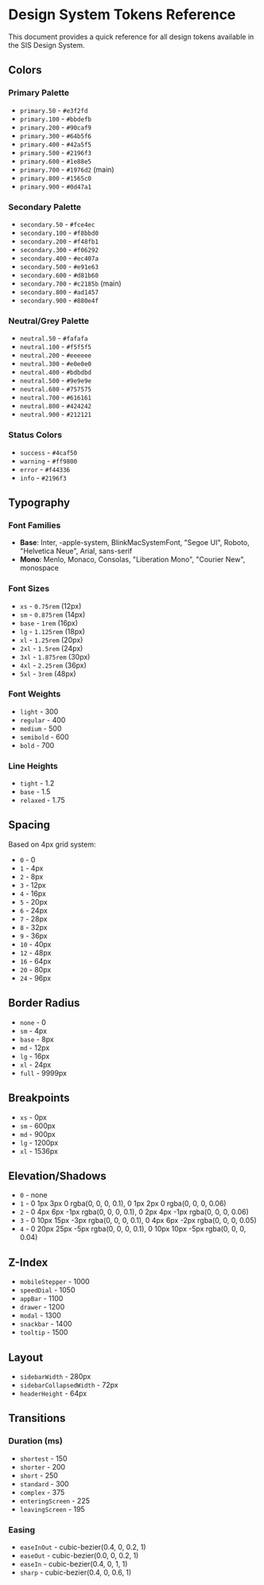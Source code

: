 # Design System Tokens Reference

This document provides a quick reference for all design tokens available in the SIS Design System.

## Colors

### Primary Palette
- `primary.50` - `#e3f2fd`
- `primary.100` - `#bbdefb`
- `primary.200` - `#90caf9`
- `primary.300` - `#64b5f6`
- `primary.400` - `#42a5f5`
- `primary.500` - `#2196f3`
- `primary.600` - `#1e88e5`
- `primary.700` - `#1976d2` (main)
- `primary.800` - `#1565c0`
- `primary.900` - `#0d47a1`

### Secondary Palette
- `secondary.50` - `#fce4ec`
- `secondary.100` - `#f8bbd0`
- `secondary.200` - `#f48fb1`
- `secondary.300` - `#f06292`
- `secondary.400` - `#ec407a`
- `secondary.500` - `#e91e63`
- `secondary.600` - `#d81b60`
- `secondary.700` - `#c2185b` (main)
- `secondary.800` - `#ad1457`
- `secondary.900` - `#880e4f`

### Neutral/Grey Palette
- `neutral.50` - `#fafafa`
- `neutral.100` - `#f5f5f5`
- `neutral.200` - `#eeeeee`
- `neutral.300` - `#e0e0e0`
- `neutral.400` - `#bdbdbd`
- `neutral.500` - `#9e9e9e`
- `neutral.600` - `#757575`
- `neutral.700` - `#616161`
- `neutral.800` - `#424242`
- `neutral.900` - `#212121`

### Status Colors
- `success` - `#4caf50`
- `warning` - `#ff9800`
- `error` - `#f44336`
- `info` - `#2196f3`

## Typography

### Font Families
- **Base**: Inter, -apple-system, BlinkMacSystemFont, "Segoe UI", Roboto, "Helvetica Neue", Arial, sans-serif
- **Mono**: Menlo, Monaco, Consolas, "Liberation Mono", "Courier New", monospace

### Font Sizes
- `xs` - `0.75rem` (12px)
- `sm` - `0.875rem` (14px)
- `base` - `1rem` (16px)
- `lg` - `1.125rem` (18px)
- `xl` - `1.25rem` (20px)
- `2xl` - `1.5rem` (24px)
- `3xl` - `1.875rem` (30px)
- `4xl` - `2.25rem` (36px)
- `5xl` - `3rem` (48px)

### Font Weights
- `light` - 300
- `regular` - 400
- `medium` - 500
- `semibold` - 600
- `bold` - 700

### Line Heights
- `tight` - 1.2
- `base` - 1.5
- `relaxed` - 1.75

## Spacing

Based on 4px grid system:
- `0` - 0
- `1` - 4px
- `2` - 8px
- `3` - 12px
- `4` - 16px
- `5` - 20px
- `6` - 24px
- `7` - 28px
- `8` - 32px
- `9` - 36px
- `10` - 40px
- `12` - 48px
- `16` - 64px
- `20` - 80px
- `24` - 96px

## Border Radius
- `none` - 0
- `sm` - 4px
- `base` - 8px
- `md` - 12px
- `lg` - 16px
- `xl` - 24px
- `full` - 9999px

## Breakpoints
- `xs` - 0px
- `sm` - 600px
- `md` - 900px
- `lg` - 1200px
- `xl` - 1536px

## Elevation/Shadows
- `0` - none
- `1` - 0 1px 3px 0 rgba(0, 0, 0, 0.1), 0 1px 2px 0 rgba(0, 0, 0, 0.06)
- `2` - 0 4px 6px -1px rgba(0, 0, 0, 0.1), 0 2px 4px -1px rgba(0, 0, 0, 0.06)
- `3` - 0 10px 15px -3px rgba(0, 0, 0, 0.1), 0 4px 6px -2px rgba(0, 0, 0, 0.05)
- `4` - 0 20px 25px -5px rgba(0, 0, 0, 0.1), 0 10px 10px -5px rgba(0, 0, 0, 0.04)

## Z-Index
- `mobileStepper` - 1000
- `speedDial` - 1050
- `appBar` - 1100
- `drawer` - 1200
- `modal` - 1300
- `snackbar` - 1400
- `tooltip` - 1500

## Layout
- `sidebarWidth` - 280px
- `sidebarCollapsedWidth` - 72px
- `headerHeight` - 64px

## Transitions

### Duration (ms)
- `shortest` - 150
- `shorter` - 200
- `short` - 250
- `standard` - 300
- `complex` - 375
- `enteringScreen` - 225
- `leavingScreen` - 195

### Easing
- `easeInOut` - cubic-bezier(0.4, 0, 0.2, 1)
- `easeOut` - cubic-bezier(0.0, 0, 0.2, 1)
- `easeIn` - cubic-bezier(0.4, 0, 1, 1)
- `sharp` - cubic-bezier(0.4, 0, 0.6, 1)